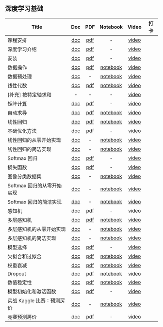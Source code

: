 ## 深度学习基础
| Title | Doc | PDF | Notebook | Video | 打卡 |
| --- | :---: | :---: | :---: | :---: | :---: |
| 课程安排 | [doc](https://courses.d2l.ai/zh-v2/assets/pdfs/part-0_1.pdf) |[pdf](https://courses.d2l.ai/zh-v2/assets/pdfs/part-0_1.pdf) |- |[video](https://www.bilibili.com/video/BV1oX4y137bC) |
| 深度学习介绍 | [doc](https://courses.d2l.ai/zh-v2/assets/pdfs/part-0_2.pdf) |[pdf](https://courses.d2l.ai/zh-v2/assets/pdfs/part-0_2.pdf) |- |[video](https://www.bilibili.com/video/BV1J54y187f9) |
| 安装 | [doc](https://courses.d2l.ai/zh-v2/assets/pdfs/part-0_3.pdf) |[pdf](https://courses.d2l.ai/zh-v2/assets/pdfs/part-0_3.pdf) |- |[video](https://www.bilibili.com/video/BV18p4y1h7Dr) |
| 数据操作 | [doc](https://courses.d2l.ai/zh-v2/assets/notebooks/chapter_preliminaries/ndarray.slides.html) |[pdf](https://courses.d2l.ai/zh-v2/assets/pdfs/part-0_4.pdf) |[notebook](https://courses.d2l.ai/zh-v2/assets/notebooks/chapter_preliminaries/ndarray.slides.html) |[video](https://www.bilibili.com/video/BV1CV411Y7i4) |
| 数据预处理 | [doc](https://courses.d2l.ai/zh-v2/assets/notebooks/chapter_preliminaries/pandas.slides.html) |- |[notebook](https://courses.d2l.ai/zh-v2/assets/notebooks/chapter_preliminaries/pandas.slides.html) |[video](https://www.bilibili.com/video/BV1CV411Y7i4?p=3) |
| 线性代数 | [doc](https://courses.d2l.ai/zh-v2/assets/notebooks/chapter_preliminaries/linear-algebra.slides.html) |[pdf](https://courses.d2l.ai/zh-v2/assets/pdfs/part-0_5.pdf) |[notebook](https://courses.d2l.ai/zh-v2/assets/notebooks/chapter_preliminaries/linear-algebra.slides.html) |[video](https://www.bilibili.com/video/BV1eK4y1U7Qy) |
| [补充] 按特定轴求和 | - |- |- |[video](https://www.bilibili.com/video/BV1eK4y1U7Qy?p=3) |
| 矩阵计算 | [doc](https://courses.d2l.ai/zh-v2/assets/pdfs/part-0_6.pdf) |[pdf](https://courses.d2l.ai/zh-v2/assets/pdfs/part-0_6.pdf) |- |[video](https://www.bilibili.com/video/BV1eZ4y1w7PY) |
| 自动求导 | [doc](https://courses.d2l.ai/zh-v2/assets/notebooks/chapter_preliminaries/autograd.slides.html) |[pdf](https://courses.d2l.ai/zh-v2/assets/pdfs/part-0_7.pdf) |[notebook](https://courses.d2l.ai/zh-v2/assets/notebooks/chapter_preliminaries/autograd.slides.html) |[video](https://www.bilibili.com/video/BV1KA411N7Px) |
| 线性回归 | [doc](https://courses.d2l.ai/zh-v2/assets/notebooks/chapter_linear-networks/linear-regression.slides.html) |[pdf](https://courses.d2l.ai/zh-v2/assets/pdfs/part-0_8.pdf) |[notebook](https://courses.d2l.ai/zh-v2/assets/notebooks/chapter_linear-networks/linear-regression.slides.html) |[video](https://www.bilibili.com/video/BV1PX4y1g7KC) |
| 基础优化方法 | [doc](https://courses.d2l.ai/zh-v2/assets/pdfs/part-0_9.pdf) |[pdf](https://courses.d2l.ai/zh-v2/assets/pdfs/part-0_9.pdf) |- |[video](https://www.bilibili.com/video/BV1PX4y1g7KC?p=2) |
| 线性回归的从零开始实现 | [doc](https://courses.d2l.ai/zh-v2/assets/notebooks/chapter_linear-networks/linear-regression-scratch.slides.html) |- |[notebook](https://courses.d2l.ai/zh-v2/assets/notebooks/chapter_linear-networks/linear-regression-scratch.slides.html) |[video](https://www.bilibili.com/video/BV1PX4y1g7KC?p=3) |
| 线性回归的简洁实现 | [doc](https://courses.d2l.ai/zh-v2/assets/notebooks/chapter_linear-networks/linear-regression-concise.slides.html) |- |[notebook](https://courses.d2l.ai/zh-v2/assets/notebooks/chapter_linear-networks/linear-regression-concise.slides.html) |[video](https://www.bilibili.com/video/BV1PX4y1g7KC?p=4) |
| Softmax 回归 | [doc](https://courses.d2l.ai/zh-v2/assets/pdfs/part-0_10.pdf) |[pdf](https://courses.d2l.ai/zh-v2/assets/pdfs/part-0_10.pdf) |- |[video](https://www.bilibili.com/video/BV1K64y1Q7wu) |
| 损失函数 | [doc](https://courses.d2l.ai/zh-v2/assets/pdfs/part-0_11.pdf) |[pdf](https://courses.d2l.ai/zh-v2/assets/pdfs/part-0_11.pdf) |- |[video](https://www.bilibili.com/video/BV1K64y1Q7wu?p=2) |
| 图像分类数据集 | [doc](https://courses.d2l.ai/zh-v2/assets/notebooks/chapter_linear-networks/image-classification-dataset.slides.html) |- |[notebook](https://courses.d2l.ai/zh-v2/assets/notebooks/chapter_linear-networks/image-classification-dataset.slides.html) |[video](https://www.bilibili.com/video/BV1K64y1Q7wu?p=3) |
| Softmax 回归的从零开始实现 | [doc](https://courses.d2l.ai/zh-v2/assets/notebooks/chapter_linear-networks/softmax-regression-scratch.slides.html) |- |[notebook](https://courses.d2l.ai/zh-v2/assets/notebooks/chapter_linear-networks/softmax-regression-scratch.slides.html) |[video](https://www.bilibili.com/video/BV1K64y1Q7wu?p=4) |
| Softmax 回归的简洁实现 | [doc](https://courses.d2l.ai/zh-v2/assets/notebooks/chapter_linear-networks/softmax-regression-concise.slides.html) |- |[notebook](https://courses.d2l.ai/zh-v2/assets/notebooks/chapter_linear-networks/softmax-regression-concise.slides.html) |[video](https://www.bilibili.com/video/BV1K64y1Q7wu?p=5) |
| 感知机 | [doc](https://courses.d2l.ai/zh-v2/assets/pdfs/part-0_12.pdf) |[pdf](https://courses.d2l.ai/zh-v2/assets/pdfs/part-0_12.pdf) |- |[video](https://www.bilibili.com/video/BV1hh411U7gn) |
| 多层感知机 | [doc](https://courses.d2l.ai/zh-v2/assets/notebooks/chapter_multilayer-perceptrons/mlp.slides.html) |[pdf](https://courses.d2l.ai/zh-v2/assets/pdfs/part-0_13.pdf) |[notebook](https://courses.d2l.ai/zh-v2/assets/notebooks/chapter_multilayer-perceptrons/mlp.slides.html) |[video](https://www.bilibili.com/video/BV1hh411U7gn?p=2) |
| 多层感知机的从零开始实现 | [doc](https://courses.d2l.ai/zh-v2/assets/notebooks/chapter_multilayer-perceptrons/mlp-scratch.slides.html) |- |[notebook](https://courses.d2l.ai/zh-v2/assets/notebooks/chapter_multilayer-perceptrons/mlp-scratch.slides.html) |[video](https://www.bilibili.com/video/BV1hh411U7gn?p=3) |
| 多层感知机的简洁实现 | [doc](https://courses.d2l.ai/zh-v2/assets/notebooks/chapter_multilayer-perceptrons/mlp-concise.slides.html) |- |[notebook](https://courses.d2l.ai/zh-v2/assets/notebooks/chapter_multilayer-perceptrons/mlp-concise.slides.html) |[video](https://www.bilibili.com/video/BV1hh411U7gn?p=3) |
| 模型选择 | [doc](https://courses.d2l.ai/zh-v2/assets/pdfs/part-0_14.pdf) |[pdf](https://courses.d2l.ai/zh-v2/assets/pdfs/part-0_14.pdf) |- |[video](https://www.bilibili.com/video/BV1kX4y1g7jp) |
| 欠拟合和过拟合 | [doc](https://courses.d2l.ai/zh-v2/assets/notebooks/chapter_multilayer-perceptrons/underfit-overfit.slides.html) |[pdf](https://courses.d2l.ai/zh-v2/assets/pdfs/part-0_15.pdf) |[notebook](https://courses.d2l.ai/zh-v2/assets/notebooks/chapter_multilayer-perceptrons/underfit-overfit.slides.html) |[video](https://www.bilibili.com/video/BV1kX4y1g7jp?p=2) |
| 权重衰减 | [doc](https://courses.d2l.ai/zh-v2/assets/notebooks/chapter_multilayer-perceptrons/weight-decay.slides.html) |[pdf](https://courses.d2l.ai/zh-v2/assets/pdfs/part-0_16.pdf) |[notebook](https://courses.d2l.ai/zh-v2/assets/notebooks/chapter_multilayer-perceptrons/weight-decay.slides.html) |[video](https://www.bilibili.com/video/BV1UK4y1o7dy) |
| Dropout | [doc](https://courses.d2l.ai/zh-v2/assets/notebooks/chapter_multilayer-perceptrons/dropout.slides.html) |[pdf](https://courses.d2l.ai/zh-v2/assets/pdfs/part-0_17.pdf) |[notebook](https://courses.d2l.ai/zh-v2/assets/notebooks/chapter_multilayer-perceptrons/dropout.slides.html) |[video](https://www.bilibili.com/video/BV1Y5411c7aY) |
| 数值稳定性 | [doc](https://courses.d2l.ai/zh-v2/assets/notebooks/chapter_multilayer-perceptrons/numerical-stability-and-init.slides.html) |[pdf](https://courses.d2l.ai/zh-v2/assets/pdfs/part-0_18.pdf) |[notebook](https://courses.d2l.ai/zh-v2/assets/notebooks/chapter_multilayer-perceptrons/numerical-stability-and-init.slides.html) |[video](https://www.bilibili.com/video/BV1u64y1i75a) |
| 模型初始化和激活函数 | [doc](https://courses.d2l.ai/zh-v2/assets/pdfs/part-0_19.pdf) |[pdf](https://courses.d2l.ai/zh-v2/assets/pdfs/part-0_19.pdf) |- |[video](https://www.bilibili.com/video/BV1u64y1i75a?p=2) |
| 实战 Kaggle 比赛：预测房价 | [doc](https://courses.d2l.ai/zh-v2/assets/notebooks/chapter_multilayer-perceptrons/kaggle-house-price.slides.html) |- |[notebook](https://courses.d2l.ai/zh-v2/assets/notebooks/chapter_multilayer-perceptrons/kaggle-house-price.slides.html) |[video](https://www.bilibili.com/video/BV1NK4y1P7Tu) |
| 竞赛预测房价 | [doc](https://courses.d2l.ai/zh-v2/assets/pdfs/part-0_20.pdf) |[pdf](https://courses.d2l.ai/zh-v2/assets/pdfs/part-0_20.pdf) |- |[video](https://www.bilibili.com/video/BV1NK4y1P7Tu?p=2) |

